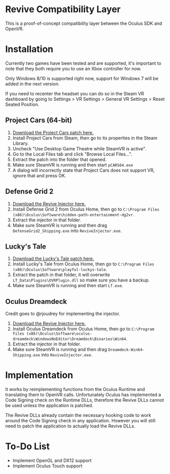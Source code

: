 # Revive Compatibility Layer

This is a proof-of-concept compatibility layer between the Oculus SDK and OpenVR.

# Installation

Currently two games have been tested and are supported, it's important to note that they both require you to use an Xbox controller for now.

Only Windows 8/10 is supported right now, support for Windows 7 will be added in the next version.

If you need to recenter the headset you can do so in the Steam VR dashboard by going to Settings > VR Settings > General VR Settings > Reset Seated Position.

## Project Cars (64-bit)

1. [Download the Project Cars patch here.](https://github.com/LibreVR/Revive/releases/download/0.3/RevivePCars.zip)
2. Install Project Cars from Steam, then go to its properties in the Steam Library.
3. Uncheck "Use Desktop Game Theatre while SteamVR is active".
4. Go to the Local Files tab and click "Browse Local Files...".
5. Extract the patch into the folder that opened.
6. Make sure SteamVR is running and then start `pCARS64.exe`
7. A dialog will incorrectly state that Project Cars does not support VR, ignore that and press OK.

## Defense Grid 2

1. [Download the Revive Injector here.](https://github.com/LibreVR/Revive/releases/download/0.3/ReviveInjector.zip)
2. Install Defense Grid 2 from Oculus Home, then go to `C:\Program Files (x86)\Oculus\Software\hidden-path-entertainment-dg2vr`.
3. Extract the injector in that folder.
4. Make sure SteamVR is running and then drag `DefenseGrid2_Shipping.exe` into `ReviveInjector.exe`.

## Lucky's Tale

1. [Download the Lucky's Tale patch here.](https://github.com/LibreVR/Revive/releases/download/0.3/ReviveLT.zip)
2. Install Lucky's Tale from Oculus Home, then go to `C:\Program Files (x86)\Oculus\Software\playful-luckys-tale`.
3. Extract the patch in that folder, it will overwrite `LT_Data\Plugins\OVRPlugin.dll` so make sure you have a backup.
4. Make sure SteamVR is running and then start `LT.exe`.

## Oculus Dreamdeck

Credit goes to @rjoudrey for implementing the injector.

1. [Download the Revive Injector here.](https://github.com/LibreVR/Revive/releases/download/0.3/ReviveInjector.zip)
2. Install Oculus Dreamdeck from Oculus Home, then go to `C:\Program Files (x86)\Oculus\Software\oculus-dreamdeck\WindowsNoEditor\Dreamdeck\Binaries\Win64`.
3. Extract the injector in that folder.
4. Make sure SteamVR is running and then drag `Dreamdeck-Win64-Shipping.exe` into `ReviveInjector.exe`.

# Implementation

It works by reimplementing functions from the Oculus Runtime and translating them to OpenVR calls.
Unfortunately Oculus has implemented a Code Signing check on the Runtime DLLs, therefore the Revive DLLs
cannot be used unless the application is patched.

The Revive DLLs already contain the necessary hooking code to work around the Code Signing check in any application.
However you will still need to patch the application to actually load the Revive DLLs.

# To-Do List
- Implement OpenGL and DX12 support
- Implement Oculus Touch support
